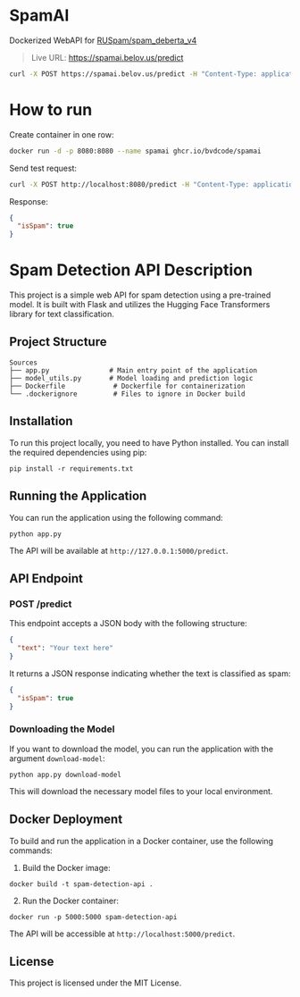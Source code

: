 # SpamAI

Dockerized WebAPI for [RUSpam/spam_deberta_v4](https://huggingface.co/RUSpam/spam_deberta_v4)

> Live URL: https://spamai.belov.us/predict

```bash
curl -X POST https://spamai.belov.us/predict -H "Content-Type: application/json" -d '{ "text": "Привет! Ищешь заработок в интернете?" }'
```


# How to run

Create container in one row:

```bash
docker run -d -p 8080:8080 --name spamai ghcr.io/bvdcode/spamai
```

Send test request:

```bash
curl -X POST http://localhost:8080/predict -H "Content-Type: application/json" -d '{ "text": "Привет! Ищешь заработок в интернете?" }'
```

Response:

```json
{
  "isSpam": true
}
```

# Spam Detection API Description

This project is a simple web API for spam detection using a pre-trained model. It is built with Flask and utilizes the Hugging Face Transformers library for text classification.

## Project Structure

```
Sources
├── app.py               # Main entry point of the application
├── model_utils.py       # Model loading and prediction logic
├── Dockerfile            # Dockerfile for containerization
└── .dockerignore         # Files to ignore in Docker build
```

## Installation

To run this project locally, you need to have Python installed. You can install the required dependencies using pip:

```
pip install -r requirements.txt
```

## Running the Application

You can run the application using the following command:

```
python app.py
```

The API will be available at `http://127.0.0.1:5000/predict`.

## API Endpoint

### POST /predict

This endpoint accepts a JSON body with the following structure:

```json
{
  "text": "Your text here"
}
```

It returns a JSON response indicating whether the text is classified as spam:

```json
{
  "isSpam": true
}
```

### Downloading the Model

If you want to download the model, you can run the application with the argument `download-model`:

```
python app.py download-model
```

This will download the necessary model files to your local environment.

## Docker Deployment

To build and run the application in a Docker container, use the following commands:

1. Build the Docker image:

```
docker build -t spam-detection-api .
```

2. Run the Docker container:

```
docker run -p 5000:5000 spam-detection-api
```

The API will be accessible at `http://localhost:5000/predict`.

## License

This project is licensed under the MIT License.
